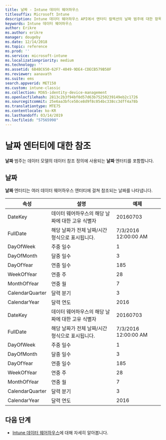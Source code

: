 ```yaml
---
title: 날짜 - Intune 데이터 웨어하우스
titlesuffix: Microsoft Intune
description: Intune 데이터 웨어하우스 API에서 엔터티 컬렉션의 날짜 범주에 대한 항목을 참조하세요.
keywords: Intune 데이터 웨어하우스
author: Erikre
ms.author: erikre
manager: dougeby
ms.date: 12/14/2018
ms.topic: reference
ms.prod: ''
ms.service: microsoft-intune
ms.localizationpriority: medium
ms.technology: ''
ms.assetid: 6B4BC650-62F7-4049-9DE4-CDECB579B58F
ms.reviewer: aanavath
ms.suite: ems
search.appverid: MET150
ms.custom: intune-classic
ms.collection: M365-identity-device-management
ms.openlocfilehash: 2813c2b3f94bf0d57d63b75250239149eb2c1726
ms.sourcegitcommit: 25e6aa3bfce58ce8d9f8c054bc338cc3dff4a78b
ms.translationtype: MTE75
ms.contentlocale: ko-KR
ms.lasthandoff: 03/14/2019
ms.locfileid: "57565998"
---
```

# <a name="reference-for-date-entity"></a>날짜 엔터티에 대한 참조

**날짜** 범주는 데이터 모델의 데이터 참조 정의에 사용되는 **날짜** 엔터티를 포함합니다.

## <a name="date"></a>날짜

**날짜** 엔터티는 여러 데이터 웨어하우스 엔터티에 걸쳐 참조되는 날짜를 나타냅니다.


|    속성     |                      설명                       |       예제        |
|-----------------|--------------------------------------------------------|----------------------|
|     DateKey     | 데이터 웨어하우스의 해당 날짜에 대한 고유 식별자 |       20160703       |
|    FullDate     |    해당 날짜가 전체 날짜/시간 형식으로 표시됩니다.     | 7/3/2016 12:00:00 AM |
|    DayOfWeek    |                      주중 일수                       |          1           |
|   DayOfMonth    |                      달중 일수                      |          3           |
|    DayOfYear    |                      연중 일수                       |         185          |
|   WeekOfYear    |                      연중 주                      |          28          |
|   MonthOfYear   |                   연중 월                    |          7           |
| CalendarQuarter |                    달력 분기                    |          3           |
|  CalendarYear   |                     달력 연도                      |         2016         |
|     DateKey     | 데이터 웨어하우스의 해당 날짜에 대한 고유 식별자 |       20160703       |
|    FullDate     |    해당 날짜가 전체 날짜/시간 형식으로 표시됩니다.     | 7/3/2016 12:00:00 AM |
|    DayOfWeek    |                      주중 일수                       |          1           |
|   DayOfMonth    |                      달중 일수                      |          3           |
|    DayOfYear    |                      연중 일수                       |         185          |
|   WeekOfYear    |                      연중 주                      |          28          |
|   MonthOfYear   |                   연중 월                    |          7           |
| CalendarQuarter |                    달력 분기                    |          3           |
|  CalendarYear   |                     달력 연도                      |         2016         |

## <a name="next-steps"></a>다음 단계

- [Intune 데이터 웨어하우스](reports-nav-create-intune-reports.md)에 대해 자세히 알아봅니다.
